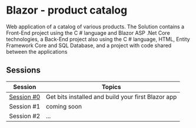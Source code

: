 # Blazor - product catalog

Web application of a catalog of various products. The Solution contains a Front-End project using the C # language and Blazor ASP .Net Core technologies, a Back-End project also using the C # language, HTML, Entity Framework Core and SQL Database, and a project with code shared between the applications

## Sessions

| Session | Topics |
| ----- | ---- |
| [Session #0](/docs/00-get-started.md) | Get bits installed and build your first Blazor app |
| Session #1 | coming soon |
| Session #2 | ... |
